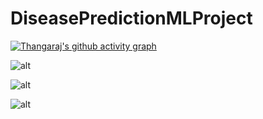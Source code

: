# DiseasePredictionMLProject

[![Thangaraj's github activity graph](https://github-readme-activity-graph.vercel.app/graph?username=ThangarajVMani&theme=github)](https://github.com/ashutosh00710/github-readme-activity-graph)

![alt](https://github-readme-stats.vercel.app/api?username=ThangarajVMani&theme=blueberry&show_icons=true&hide_border=true&count_private=true)

![alt](https://github-readme-stats.vercel.app/api/top-langs/?username=ThangarajVMani&theme=blueberry&show_icons=true&hide_border=true&layout=compact)

![alt](https://github-readme-streak-stats.herokuapp.com/?user=ThangarajVMani&theme=blueberry&hide_border=true)
